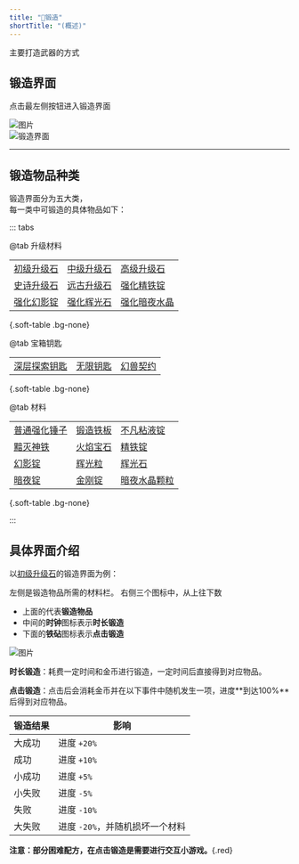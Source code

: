 ```yaml
---
title: "🔨锻造"
shortTitle: "(概述)"
---
```


主要打造武器的方式

## 锻造界面

点击最左侧按钮进入锻造界面

![图片](https://pic.imgdb.cn/item/66581f6bd9c307b7e9401fe5.webp)  
![锻造界面](https://pic.imgdb.cn/item/66581f6bd9c307b7e9402007.webp)

---

## 锻造物品种类

锻造界面分为五大类，  
每一类中可锻造的具体物品如下：

::: tabs

@tab 升级材料

|  |  |  |
| --- | --- | --- |
| [初级升级石](upgrade/初级升级石.md) | [中级升级石](upgrade/中级升级石.md) | [高级升级石](upgrade/高级升级石.md) |
| [史诗升级石](upgrade/史诗升级石.md) | [远古升级石](upgrade/远古升级石.md) | [强化精铁锭](upgrade/强化精铁锭.md) |
| [强化幻影锭](upgrade/强化幻影锭.md) | [强化辉光石](upgrade/强化辉光石.md) | [强化暗夜水晶](upgrade/强化暗夜水晶.md) |

{.soft-table .bg-none}

@tab 宝箱钥匙

|  |  |  |
| --- | --- | --- |
| [深层探索钥匙](keys/深层探索钥匙.md) | [无限钥匙](keys/无限钥匙.md) | [幻兽契约](keys/幻兽契约.md) |

{.soft-table .bg-none}

@tab 材料

|  |  |  |
| --- | --- | --- |
| [普通强化锤子](material/普通强化锤.md) | [锻造铁板](material/锻造铁板.md) | [不凡粘液锭](material/不凡粘液锭.md) |
| [黯灭神铁](material/黯灭神铁.md) | [火焰宝石](material/火焰宝石.md) | [精铁锭](material/精铁锭.md) |
| [幻影锭](material/幻影锭.md) | [辉光粒](material/辉光粒.md) | [辉光石](material/辉光石.md) |
| [暗夜锭](material/暗夜锭.md) | [金刚锭](material/金刚锭.md) | [暗夜水晶颗粒](material/暗夜水晶颗粒.md) |

{.soft-table .bg-none}

:::

## 具体界面介绍

以[初级升级石](upgrade/初级升级石.md)的锻造界面为例：

左侧是锻造物品所需的材料栏。
右侧三个图标中，从上往下数
+ 上面的代表**锻造物品**
+ 中间的**时钟**图标表示**时长锻造**
+ 下面的**铁砧**图标表示**点击锻造**

![图片](https://pic.imgdb.cn/item/66581f6bd9c307b7e9402029.webp)

**时长锻造**：耗费一定时间和金币进行锻造，一定时间后直接得到对应物品。

**点击锻造**：点击后会消耗金币并在以下事件中随机发生一项，进度**到达100%**后得到对应物品。

| 锻造结果 | 影响 |
| --- | --- |
| 大成功 | 进度 `+20%` |
| 成功 | 进度 `+10%` |
| 小成功 | 进度 `+5%` |
| 小失败 | 进度 `-5%` |
| 失败 | 进度 `-10%` |
| 大失败 | 进度 `-20%`，并随机损坏一个材料 |

**注意：部分困难配方，在点击锻造是需要进行交互小游戏。**{.red}
